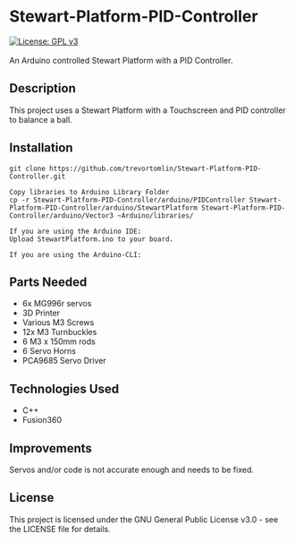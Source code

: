 # Stewart-Platform-PID-Controller

[![License: GPL v3](https://img.shields.io/badge/License-GPLv3-blue.svg)](https://www.gnu.org/licenses/gpl-3.0)\
\
An Arduino controlled Stewart Platform with a PID Controller.

## Description

This project uses a Stewart Platform with a Touchscreen and PID controller to balance a ball.

## Installation

```
git clone https://github.com/trevortomlin/Stewart-Platform-PID-Controller.git

Copy libraries to Arduino Library Folder
cp -r Stewart-Platform-PID-Controller/arduino/PIDController Stewart-Platform-PID-Controller/arduino/StewartPlatform Stewart-Platform-PID-Controller/arduino/Vector3 ~Arduino/libraries/

If you are using the Arduino IDE:
Upload StewartPlatform.ino to your board.

If you are using the Arduino-CLI:
```

## Parts Needed
* 6x MG996r servos
* 3D Printer
* Various M3 Screws
* 12x M3 Turnbuckles
* 6 M3 x 150mm rods
* 6 Servo Horns
* PCA9685 Servo Driver

## Technologies Used
* C++
* Fusion360

## Improvements
Servos and/or code is not accurate enough and needs to be fixed.

## License
This project is licensed under the GNU General Public License v3.0 - see the LICENSE file for details.
